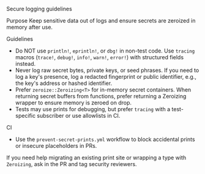 Secure logging guidelines

Purpose
Keep sensitive data out of logs and ensure secrets are zeroized in memory after use.

Guidelines
- Do NOT use `println!`, `eprintln!`, or `dbg!` in non-test code. Use `tracing` macros (`trace!`, `debug!`, `info!`, `warn!`, `error!`) with structured fields instead.
- Never log raw secret bytes, private keys, or seed phrases. If you need to log a key's presence, log a redacted fingerprint or public identifier, e.g., the key's address or hashed identifier.
- Prefer `zeroize::Zeroizing<T>` for in-memory secret containers. When returning secret buffers from functions, prefer returning a Zeroizing wrapper to ensure memory is zeroed on drop.
- Tests may use prints for debugging, but prefer `tracing` with a test-specific subscriber or use allowlists in CI.

CI
- Use the `prevent-secret-prints.yml` workflow to block accidental prints or insecure placeholders in PRs.

If you need help migrating an existing print site or wrapping a type with `Zeroizing`, ask in the PR and tag security reviewers.
